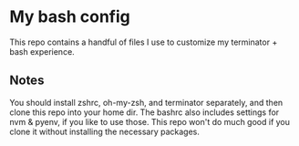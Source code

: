 # My bash config

This repo contains a handful of files I use to customize my terminator + bash experience.

## Notes

You should install zshrc, oh-my-zsh, and terminator separately, and then clone this repo into your home dir. The bashrc also includes settings for nvm & pyenv, if you like to use those. This repo won't do much good if you clone it without installing the necessary packages.
